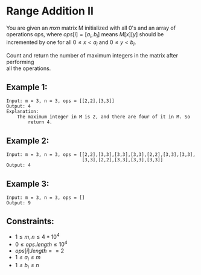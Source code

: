 # Range Addition II

You are given an $m x n$ matrix M initialized with all 0's and an array of  
operations ops, where $ops[i] = [a_i, b_i]$ means $M[x][y]$ should be  
incremented by one for all $0 \le x < a_i$ and $0 \le y < b_i$.

Count and return the number of maximum integers in the matrix after performing  
all the operations.

 

## Example 1:

    Input: m = 3, n = 3, ops = [[2,2],[3,3]]
    Output: 4
    Explanation: 
        The maximum integer in M is 2, and there are four of it in M. So 
            return 4.

## Example 2:

    Input: m = 3, n = 3, ops = [[2,2],[3,3],[3,3],[3,3],[2,2],[3,3],[3,3],
                                [3,3],[2,2],[3,3],[3,3],[3,3]]
    Output: 4
    
## Example 3:

    Input: m = 3, n = 3, ops = []
    Output: 9
    
 

## Constraints:

* $1 \le m, n \le 4 * 10^4$
* $0 \le ops.length \le 10^4$
* $ops[i].length == 2$
* $1 \le a_i \le m$
* $1 \le b_i \le n$

